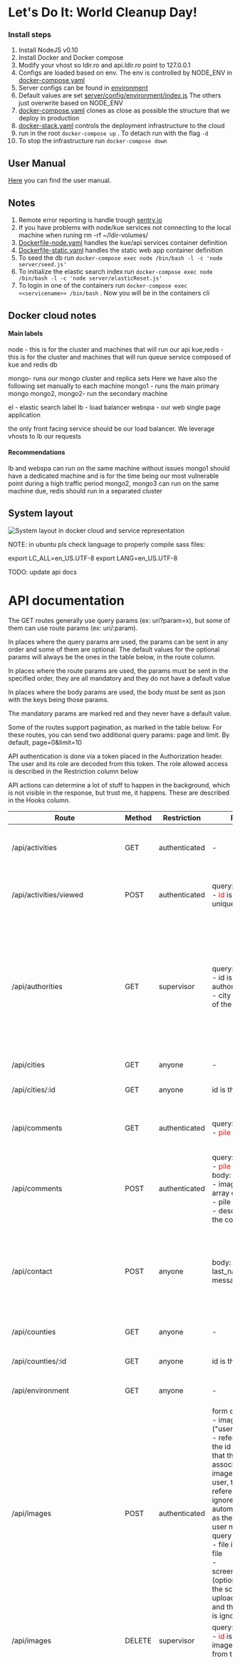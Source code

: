 # Let's Do It: World Cleanup Day! #

### Install steps

1. Install NodeJS v0.10
2. Install Docker and Docker compose
3. Modify your vhost so ldir.ro and api.ldir.ro point to 127.0.0.1
4. Configs are loaded based on env. The env is controlled by NODE_ENV in
[docker-compose.yaml](docker-compose.yaml)
5. Server configs can be found in [environment](server/config/environment/)
6. Default values are set [server/config/environment/index.js](server/config/environment/index.js)
The others just overwrite based on NODE_ENV
7. [docker-compose.yaml](docker-compose.yaml) clones as close as possible the structure that we deploy in production
8. [docker-stack.yaml](docker-stack.yaml) controls the deployment infrastructure to the cloud
9. run in the root `docker-compose up` . To detach run with the flag `-d`
10. To stop the infrastructure run `docker-compose down`

## User Manual

[Here](https://docs.google.com/document/d/1JalrzTIXh64KuRByPnxv362upNtSUxgByR20kovoHEM/edit?usp=sharing) you can find the user manual.



## Notes
1. Remote error reporting is handle trough [sentry.io](https://sentry.io)
2. If you have problems with node/kue services not connecting to the local machine
when runing rm -rf ~/ldir-volumes/
3. [Dockerfile-node.yaml](Dockerfile-node.yaml)  handles the kue/api services container definition
4. [Dockerfile-static.yaml](Dockerfile-static.yaml)  handles the static web app container definition
5. To seed the db run `docker-compose exec node /bin/bash -l -c 'node server/seed.js'`
6. To initialize the elastic search index run `docker-compose exec node /bin/bash -l -c 'node server/elasticReset.js'`
7. To login in one of the containers run `docker-compose exec <<servicename>> /bin/bash` . Now you will be in the containers cli

## Docker cloud notes

#### Main labels
node - this is for the cluster and machines that will run our api
kue,redis - this is for the cluster and machines that will run queue service composed of kue and redis db

mongo- runs our mongo cluster and replica sets
Here we have also the following set manually to each machine
mongo1 - runs the main primary mongo
mongo2, mongo2- run the secondary machine


el - elastic search label
lb - load balancer
webspa - our web single page application

the only front facing service should be our load balancer. We leverage vhosts to  lb our requests

#### Recommendations
lb and webspa can run on the same machine without issues
mongo1 should have a dedicated machine and is for the time being our most vulnerable point during a high traffic period
mongo2, mongo3 can run on the same machine
due, redis should run in a separated cluster



## System layout

![System layout in docker cloud and service representation](LDIR_AO-ASIS.png)

NOTE: in ubuntu pls check language to properly compile sass files:

export LC_ALL=en_US.UTF-8
export LANG=en_US.UTF-8

TODO: update api docs
# API documentation 


The GET routes generally use query params (ex: uri?param=x), but some of them can use route params (ex: uri/:param).

In places where the query params are used, the params can be sent in any order and some of them are optional. The default values for the optional params will always be the ones in the table below, in the route column.

In places where the route params are used, the params must be sent in the specified order, they are all mandatory and they do not have a default value

In places where the body params are used, the body must be sent as json with the keys being those params.

The mandatory params are marked red and they never have a default value.

Some of the routes support pagination, as marked in the table below. For these routes, you can send two additional query params: page and limit. By default, page=0&limit=10

API authentication is done via a token placed in the Authorization header. The user and its role are decoded from this token. The role allowed access is described in the Restriction column below

API actions can determine a lot of stuff to happen in the background, which is not visible in the response, but trust me, it happens. These are described in the Hooks column.

Route | Method | Restriction | Params | Pagination | Response | Hooks
--- | --- | --- | --- |--- | --- | ---
/api/activities | GET | authenticated | - | yes | returns an array of all the activities of the authenticated user |
/api/activities/viewed | POST | authenticated | query:<br>- <span style="color:red">id</span> is the activity unique _id | no | mark the activity with the specified id as viewed by the authenticated user |
/api/authorities | GET | supervisor | query:<br>- id is the id of the authority<br>- city is the city id of the autority | no | If id is specified, returns a single authority with that id. If city is specified, returns all the authorities in that city. If both are specified, it ignores the city. If none is specified, returns all the authorities in the same county as the user making the query |
/api/cities | GET | anyone | - | no | Returns an array with all the cities |
/api/cities/:id | GET | anyone | id is the id of a city | no | Returns the city with the specified id |
/api/comments | GET | authenticated | query:<br>- <span style="color:red">pile</span> is the pile id | no | Returns an array of all the comments for the pile with the specified id |
/api/comments | POST | authenticated | query:<br>- <span style="color:red">pile</span> is the pile id<br>body:<br>- images is an array of image ids<br>- pile is the pile id<br>- description is the comment | no | Adds a comment to the pile with the specified id. The owner of the comment is the user making the query | The owner of the pile is notified about the comment
/api/contact | POST | anyone | body: first_name, last_name, email, message | no | 200 | An email is sent to the mail specified in app config, from the user specified in the request body
/api/counties | GET | anyone | - | no | returns all the counties sorted by name | 
/api/counties/:id | GET | anyone | id is the county id | no | returns the county with the specified id | 
/api/environment | GET | anyone | - | no | returns environment variables | 
/api/images | POST | authenticated | form data:<br>- imageType ("user" / "pile")<br>- referenceID is the id of the entity that the image is associated to; if image type is user, the referenceID is ignored and is automatically set as the id of the user making the query<br>- file is the image file<br>- screenshotBase64 (optional); if used, the screenshot is uploaded to s3 and the image file is ignored | no | Returns the saved image | 
/api/images | DELETE | supervisor | query:<br>- <span style="color:red">id</span> is the id of the image to remove from the db | no | 204 | The image is removed from s3 async
/api/improves | GET | admin | - | yes | query:<br>- id is the improve id; if specified, the improvement with that id is returned and every other param is ignored, otherwise, all the improvements are returned<br>- date_start; if specified, only the impovements reported after date start are returned<br>- date_end; if specified, only the impovements reported after date end are returned; both date_start and date_end can be used, or neither.<br>- mail_to; if specified, an email report is sent to the address | 
/api/improves | POST | authenticated | body:<br>- description is a short description of the improve<br>- message | no | the added improve is returned | 
/api/piles | GET | authenticated | query:<br>- id; if specified, the pile with this id is returned and every other param is ignored<br>- filter=\{county:county_id, status:pile_status\}; if either are specified, it returns only the piles in that county / with that status<br>- sort=\{by:pile_property, order: 1/-1\}; both by and order are mandatory if sort is used; by specifies a pile property which should define the sort (name, size); order specifies the sort order, 1 is asc and -1 is desc<br>- contributions; see response for explanation | yes | The query works differently depending on the user role. If the user is a volunteer: a param contributions=true may be specified, in which case only the piles that the user contributed to (ex commented on) are returned, otherwise only the piles created by the user are returned. If user is supervisor: only the piles located in the supervisor's county are returned. If user is admin: all the piles are returned, including the ones that are hidden | 
/api/piles | POST | authenticated | body:<br>- <span style="color:red">location</span>:{lat:x,lng:y}<br>- <span style="color:red">size</span>: 1-5<br>- any other pile property can be set optionally (ex description) | no | the created pile is returned | The pile owner is notified of the pile creation
/api/piles | PUT | supervisor | query:<br>- id is the id of the pile to be edited<br>body:<br>- status<br>- description | no | the updated pile is returned | If the status was changed, the pile owner is notified of the pile update
/api/piles/map | GET | authenticated | - | no | this works differently depending on the user making the query. If the user is admin, all the piles are returned, otherwise all the piles that are not hidden are returned. Additionally, if the user is a volunteer, all the piles with a not pending status and pending piles reported by the user are returned | 
/api/piles/allocate | POST | supervisor | body:<br>- <span style="color:red">due_date</span> is the deadline for the authority to clean the pile<br>- <span style="color:red">authority_id</span><br>- <span style="color:red">pile_id</span> | no | the updated pile is returned, it's status should be "reported" | a pdf containing the pile details is sent to the authority; if the due_date is exceeded, the supervisor is notified
/api/piles/pileConfirmation | POST | authenticated | body:<br>- action must be "confirm" or "unconfirm"<br>- pile is the id of the pile | no | the updated pile is returned | a notification is sent to the user that reported the pile
/api/piles/statistics | POST | admin | body: siruta, date_start, date_end; for the query to work, you must provide either a siruta code for a county, or a date start and date end, or all of them. | no | the piles statistics for the county / period are returned | 
/api/piles/hide | PUT | admin | query:<br>- id is the id of the pile to hide<br>body:<br>- is_hidden (true/false); if is_hidden is set to true, the pile will be hidden | no | the updated pile is returned | 
/api/piles/updateLocation | PUT | supervisor | query:<br>- id is the id of the pile to update<br>body:<br>- location:{lat:x,lng:y},  | no | the updated pile is returned | 
/api/users | GET | admin | query:<br>- id; if specified, the user with this id is returned and the rest of the params are ignored<br>- filter_by defines a property of a user which should be used as a filter (ex "first_name")<br>- filter_query defines the value of the filter (ex "Ion")<br>- sort_by defines a property by which the user should be sorted (ex "email")<br>- sort_order defines the order of the sort; 1 is asc, -1 is desc | yes | if id is specified, returns the user with that id, disregarding any other params. Else, returns an array with the details of all the users | 
/api/users | PUT | admin | query:<br>- id is the id of the user to edit<br>body:<br>any user properties can be sent | no | the updated user is returned | 
/api/users | DELETE | admin | query:<br>- id is the id of the user to be deleted | no | returns the number of users removed | 
/api/users/create_supervisor | POST | admin | body: email, first_name, last_name | no | 200 | An email is sent to the specified mail to revendicate the account
/api/users/statistics | GET | admin | - | no | returns data about all the users | 
/api/users/me | GET | authenticated | - | no | Returns the details of the currently logged in user | 
/api/users/me | PUT | authenticated | body: any params can be sent, some protected user params cannot be updated (ex "created_at") | no | Returns the updated user | 
/api/users/me | DELETE | authenticated | - | no | the user making the query is removed | 
/api/users/stats | GET | authenticated | - | no | returns statistics about the user making the query | 
/api/users/password | PUT | authenticated | body: oldPassword, newPassword | no | 200 | 
/api/users/subscribeDevice | POST | authenticated | body: deviceType, deviceToken | no | 200 | The user will receive notifications on the device
/api/users/unsubscribeDevice | POST | authenticated | body: deviceToken | no | 200 | The user will not receive notifications on the device any more
/api/users | POST | anyone | body: email, password, first_name, last_name | no | returns the created user | An activation email is sent to the created user
/api/users/activate/:token | GET | anyone | token is the activation token sent in the activation mail | no | the user is returned | A status changed email is sent to the user upon activation success
/api/users/resendActivation | POST | anyone | body: email | - | 200 | the activation email is resent to the user with the specified email
/api/users/fpw | POST | anyone | body: email | no | 200 | A reset password email is sent to the specified email
/api/users/reset/:token | GET | anyone | token is the token that will be verified | no | 200 if the token is valid | 
/api/users/reset/:token | PUT | anyone | body:<br>- password<br>url params:<br>- token is the token that will be verified | no | 200 if the token was valid and password was changed | 
/api/users/set_password/:token | GET | anyone | token is used to identify a user created by an admin | no | returns the user if the token is valid | 
/api/users/set_password | POST | anyone | body:<br>- password<br>- token is used to identify a user (created by an admin) that needs to create a password for the first time | no | 200 if the password was set | 

### Deployment ###

#### Building the app ####

Currently, there is no script for building the app. A workaround is to use "grunt serve:production" to start the app (which does the build for you), then stop the app 
And after build the containers for production and push the stack

```
export LC_ALL=en_US.UTF-8
export LANG=en_US.UTF-8
```

#### Rebuilding the elastic search index ####

Before a new release, chances are the elastic search indexes need to be rebuild, due to changes in the database models. To do this, there is a sript you can run:

`docker-compose exec node /bin/bash -l -c 'node server/elasticReset.js'`

If everything is successful, the process will end with code 0

### API versioning ###

The API versioning works by running two apps from different branches and using nginx to proxy api requests to each one.

The following is an example config for running the old API on port 9000 and the new one one port 9001. The web app will use the new API. Mobile apps can use old or new.

The new API routes will be prefixed with "v2" and the old ones will remain the same (example: new route is "/api/v2/cities", old route is "/api/cities")

Modify "client/app/config.js", replace "/api/" with "/api/v2/" and "/auth/" with "/auth/v2/". This will tell the web app to use the new API.

```
(function(module){
    'use strict';
    module.constant('API_URL','/api/v2/')
          .constant('AUTH_URL', '/auth/v2/')
})(angular.module('ldrWebApp'));
```

Configure nginx. Here is an example config:

```
server {
      listen 80;
      server_name  example.com;
      location ^~ /api/v2 {
            rewrite ^/api/v2/(.*)$ /api/$1 break;
            proxy_set_header Upgrade $http_upgrade;
            proxy_set_header Connection "upgrade";
            proxy_http_version 1.1;
            proxy_set_header X-Forwarded-For $proxy_add_x_forwarded_for;
            proxy_set_header Host $host;
            proxy_pass http://localhost:9001;
      }
      location ^~ /api {
            proxy_set_header Upgrade $http_upgrade;
            proxy_set_header Connection "upgrade";
            proxy_http_version 1.1;
            proxy_set_header X-Forwarded-For $proxy_add_x_forwarded_for;
            proxy_set_header Host $host;
            proxy_pass http://localhost:9000;
      }
      location ^~ /auth/v2 {
            rewrite ^/auth/v2/(.*)$ /auth/$1 break;
            proxy_set_header Upgrade $http_upgrade;
            proxy_set_header Connection "upgrade";
            proxy_http_version 1.1;
            proxy_set_header X-Forwarded-For $proxy_add_x_forwarded_for;
            proxy_set_header Host $host;
            proxy_pass http://localhost:9001;
      }
      location ^~ /auth {
            proxy_set_header Upgrade $http_upgrade;
            proxy_set_header Connection "upgrade";
            proxy_http_version 1.1;
            proxy_set_header X-Forwarded-For $proxy_add_x_forwarded_for;
            proxy_set_header Host $host;
            proxy_pass http://localhost:9000;
      }
      location / {
            proxy_set_header Upgrade $http_upgrade;
            proxy_set_header Connection "upgrade";
            proxy_http_version 1.1;
            proxy_set_header X-Forwarded-For $proxy_add_x_forwarded_for;
            proxy_set_header Host $host;
            proxy_pass http://localhost:9001;
      }
}
```

Start the old app (from branch dev) with "node server/app.js" (it will start on default port 9000)

Start the new app (from branch develop) with "PORT=9001 node server/app.js"


## License

[GPL-3.0 license](https://opensource.org/licenses/GPL-3.0)

